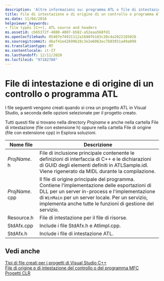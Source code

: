 ```yaml
---
description: 'Altre informazioni su: programma ATL o file di intestazione e di origine del controllo'
title: File di intestazione e di origine di un controllo o programma ATL
ms.date: 11/04/2016
helpviewer_keywords:
- file types [C++], ATL source and headers
ms.assetid: cb65372f-4880-4007-b582-a52eaa568fd1
ms.openlocfilehash: 05407e74931112a1680fb103c20c4a2022185026
ms.sourcegitcommit: d6af41e42699628c3e2e6063ec7b03931a49a098
ms.translationtype: MT
ms.contentlocale: it-IT
ms.lasthandoff: 12/11/2020
ms.locfileid: "97182788"
---
```

# <a name="atl-program-or-control-source-and-header-files"></a>File di intestazione e di origine di un controllo o programma ATL

I file seguenti vengono creati quando si crea un progetto ATL in Visual Studio, a seconda delle opzioni selezionate per il progetto creato.

Tutti questi file si trovano nella directory *Projname* e anche nella cartella File di intestazione (file con estensione h) oppure nella cartella File di origine (file con estensione cpp) in Esplora soluzioni.

|Nome file|Descrizione|
|---------------|-----------------|
|*ProjName*. h|File di inclusione principale contenente le definizioni di interfaccia di C++ e le dichiarazioni di GUID degli elementi definiti in ATLSample.idl. Viene rigenerato da MIDL durante la compilazione.|
|*ProjName*. cpp|Il file di origine principale del programma. Contiene l'implementazione delle esportazioni di DLL per un server in-process e l'implementazione di `WinMain` per un server locale. Per un servizio, implementa anche tutte le funzioni di gestione del servizio.|
|Resource.h|File di intestazione per il file di risorse.|
|StdAfx.cpp|Include i file StdAfx.h e Atlimpl.cpp.|
|StdAfx.h|Include i file di intestazione ATL.|

## <a name="see-also"></a>Vedi anche

[Tipi di file creati per i progetti di Visual Studio C++](file-types-created-for-visual-cpp-projects.md)<br>
[File di origine e di intestazione del controllo o del programma MFC](mfc-program-or-control-source-and-header-files.md)<br>
[Progetti CLR](files-created-for-clr-projects.md)
